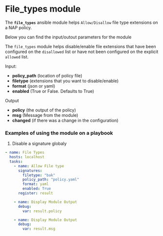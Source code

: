 # File_types module

The **`file_types`** ansible module helps `Allow/Disallow` file type extensions on a NAP policy.

Below you can find the input/outout parameters for the module


The `file_types` module helps disable/enable file extensions that have been configured on the `disallowed` list or have not been configured on the explicit `allowed` list. 

Input:
- **policy_path** (location of policy file)
- **filetype** (extensions that you want to disable/enable)
- **format** (json or yaml)
- **enabled** (True or False. Defaults to True)

Output
- **policy** (the output of the policy)
- **msg** (Message from the module)
- **changed** (if there was a change in the configuration)

### Examples of using the module on a playbook

1. Disable a signature globaly
```yml
- name: File Types
  hosts: localhost
  tasks:
    - name: Allow File type
      signatures:
        filetype: "bak"
        policy_path: "policy.yaml"
        format: yaml
        enabled: True
      register: result

    - name: Display Module Output
      debug:
        var: result.policy

    - name: Display Module Output
      debug:
        var: result.msg
```
